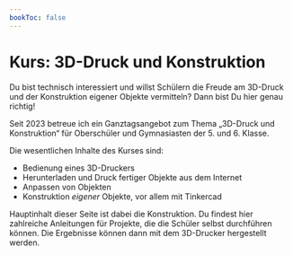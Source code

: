 ```yaml
---
bookToc: false
---
```


# Kurs: 3D-Druck und Konstruktion

Du bist technisch interessiert und willst Schülern die Freude am 3D-Druck und der Konstruktion eigener Objekte vermitteln? Dann bist Du hier genau richtig!

Seit 2023 betreue ich ein Ganztagsangebot zum Thema „3D-Druck und Konstruktion“ für Oberschüler und Gymnasiasten der 5. und 6.&nbsp;Klasse.

Die wesentlichen Inhalte des Kurses sind:
- Bedienung eines 3D-Druckers
- Herunterladen und Druck fertiger Objekte aus dem Internet
- Anpassen von Objekten
- Konstruktion *eigener* Objekte, vor allem mit Tinkercad

Hauptinhalt dieser Seite ist dabei die Konstruktion. Du findest hier zahlreiche Anleitungen für Projekte, die die Schüler selbst durchführen können. Die Ergebnisse können dann mit dem 3D-Drucker hergestellt werden.



